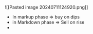 ![[Pasted image 20240711124920.png]]
- In markup phase => buy on dips
- in Markdown phase => Sell on rise
- 